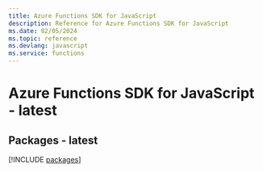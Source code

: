 ```yaml
---
title: Azure Functions SDK for JavaScript
description: Reference for Azure Functions SDK for JavaScript
ms.date: 02/05/2024
ms.topic: reference
ms.devlang: javascript
ms.service: functions
---
```

# Azure Functions SDK for JavaScript - latest
## Packages - latest
[!INCLUDE [packages](functions-index.md)]